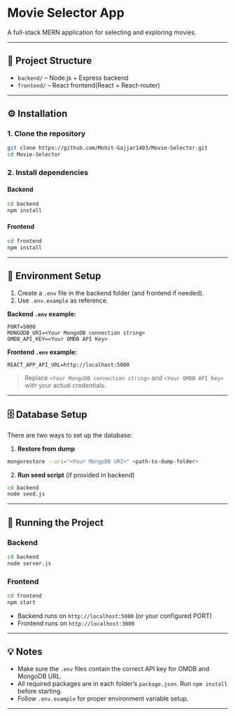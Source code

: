 # Movie Selector App

A full-stack MERN application for selecting and exploring movies.

---

## 📂 Project Structure

- `backend/` – Node.js + Express backend
- `frontend/` – React frontend(React + React-router)

---

## ⚙️ Installation

### 1. Clone the repository

```bash
git clone https://github.com/Mohit-Gajjar1403/Movie-Selector.git
cd Movie-Selector
````

### 2. Install dependencies

#### Backend

```bash
cd backend
npm install
```

#### Frontend

```bash
cd frontend
npm install
```

---

## 🌱 Environment Setup

1. Create a `.env` file in the backend folder (and frontend if needed).
2. Use `.env.example` as reference.

**Backend `.env` example:**

```
PORT=5000
MONGODB_URI=<Your MongoDB connection string>
OMDB_API_KEY=<Your OMDB API Key>
```

**Frontend `.env` example:**

```
REACT_APP_API_URL=http://localhost:5000
```

> Replace `<Your MongoDB connection string>` and `<Your OMDB API Key>` with your actual credentials.

---

## 🗄️ Database Setup

There are two ways to set up the database:

1. **Restore from dump**

```bash
mongorestore --uri="<Your MongoDB URI>" <path-to-dump-folder>
```

2. **Run seed script** (if provided in backend)

```bash
cd backend
node seed.js
```

---

## 🚀 Running the Project

### Backend

```bash
cd backend
node server.js
```

### Frontend

```bash
cd frontend
npm start
```

* Backend runs on `http://localhost:5000` (or your configured PORT)
* Frontend runs on `http://localhost:3000`

---

## 💡 Notes

* Make sure the `.env` files contain the correct API key for OMDB and MongoDB URL.
* All required packages are in each folder’s `package.json`. Run `npm install` before starting.
* Follow `.env.example` for proper environment variable setup.

---
